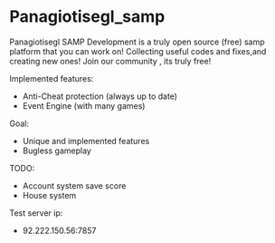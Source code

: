 Panagiotisegl_samp
==================

Panagiotisegl SAMP Development is a truly open source (free) samp platform that you can work on! Collecting useful codes and fixes,and creating new ones!
Join our community , its truly free!

Implemented features:
- Anti-Cheat protection (always up to date)
- Event Engine (with many games)

Goal:
- Unique and implemented features
- Bugless gameplay 

TODO:
- Account system save score
- House system

Test server ip:
- 92.222.150.56:7857
